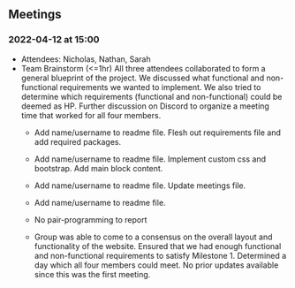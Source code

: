 ## Meetings
### 2022-04-12 at 15:00
- Attendees: Nicholas, Nathan, Sarah
- Team Brainstorm (<=1hr)
  All three attendees collaborated to form a general blueprint of the project. We discussed what functional and non-functional requirements we wanted to implement. We also tried to determine which requirements (functional and non-functional) could be deemed as HP. Further discussion on Discord to organize a meeting time that worked for all four members.
  - <Nathan> Add name/username to readme file. Flesh out requirements file and add required packages.
  - <Nicholas> Add name/username to readme file. Implement custom css and bootstrap. Add main block content.
  - <Sarah> Add name/username to readme file. Update meetings file.
  - <Selim> Add name/username to readme file.

  - No pair-programming to report
  - Group was able to come to a consensus on the overall layout and functionality of the website. Ensured that we had enough functional and non-functional requirements to satisfy Milestone 1. Determined a day which all four members could meet. No prior updates available since this was the first meeting.